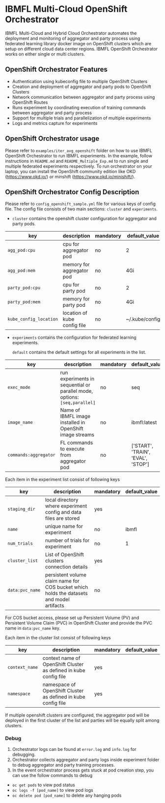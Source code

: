 # IBMFL Multi-Cloud OpenShift Orchestrator

IBMFL Multi-Cloud and Hybrid Cloud Orchestrator automates the deployment and monitoring of aggregator and party process using federated learning library docker image on OpenShift clusters which are setup on different cloud data center regions. IBMFL OpenShift Orchestrator works on either single or multi clusters.

## OpenShift Orchestrator Features

- Authentication using kubeconfig file to multiple OpenShift Clusters
- Creation and deployment of aggregator and party pods to OpenShift Clusters
- Network communication between aggregator and party process using OpenShift Routes
- Runs experiment by coordinating execution of training commands between aggregator and party process
- Support for multiple trials and parallelization of multiple experiments
- Logs and metrics capture for experiments

## OpenShift Orchestrator usage

Please refer to `examples/iter_avg_openshift` folder on how to use IBMFL OpenShift Orchestrator to run IBMFL experiments. In the example, follow instructions in `README.md` and `README_Multiple_Exp.md` to run single and multiple federated experiments respectively.
To run orchestrator on your laptop, you can install the OpenShift community edition like OKD (<https://www.okd.io/>) or minshift (<https://www.okd.io/minishift/>).

## OpenShift Orchestrator Config Description

Please refer to `config_openshift_sample.yml` file for various keys of config file. The config file consists of two main sections: `cluster` and `experiments`.

- `cluster` contains the openshift cluster configuration for aggregator and party pods.

key          | description | mandatory|default_value
------------ | ----------- |----------|------------
`agg_pod:cpu`  | cpu for aggregator pod | no | 2
`agg_pod:mem`| memory for  aggregator pod | no | 4Gi
`party_pod:cpu`  | cpu for party pod | no | 2
`party_pod:mem`| memory for  party pod | no | 4Gi
`kube_config_location`| location of kube config file | no | ~/.kube/config

- `experiments` contains the configuration for federated learning experiments.

    `default` contains the default settings for all experiments in the list.

key          | description | mandatory|default_value
------------ | ----------- |----------|------------
`exec_mode`  | run experiments in sequential or parallel mode, options: `[seq,parallel]`  | no | seq
`image_name`| Name of IBMFL image installed in OpenShift image streams  | no | ibmfl:latest
`commands:aggregator`  | FL commands to execute from aggregator pod | no | ['START', 'TRAIN', 'EVAL', 'STOP']

Each item in the experiment list consist of following keys

key          | description | mandatory|default_value
------------ | ----------- |----------|------------
`staging_dir`  | local directory where experiment config and data files are stored  | yes |
`name`| unique name for experiment  | no | ibmfl
`num_trials`  | number of trials for experiment | no | 1
`cluster_list`  | List of OpenShift clusters connection details | yes |
`data:pvc_name`  | persistent volume claim name for COS bucket which holds the datasets and model artifacts | no |

For COS bucket access, please set up Persistent Volume (PV) and Persistent Volume Claim (PVC) in OpenShift Cluster and provide the PVC name in `data:pvc_name` key.

Each item in the cluster list consist of following keys

key          | description | mandatory|default_value
------------ | ----------- |----------|------------
`context_name`  | context name of OpenShift Cluster as defined in kube config file  | yes |
`namespace`| namespace of OpenShift Cluster as defined in kube config file  | yes |

If multiple openshift clusters are configured, the aggregator pod will be deployed in the first cluster of the list and parties will be equally split among clusters.

### Debug

1. Orchestrator logs can be found at `error.log` and `info.log` for debugging.
2. Orchestrator collects aggregator and party logs inside experiment folder to debug aggregator and party training processes.
3. In the event orchestrator process gets stuck at pod creation step, you can use the follow commands to debug

- `oc get pods` to view pod status
- `oc logs -f [pod_name]` to view pod logs
- `oc delete pod [pod_name]` to delete any hanging pods
